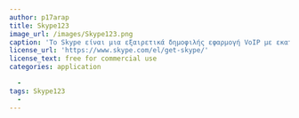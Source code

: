 ```yaml
---
author: p17arap
title: Skype123
image_url: /images/Skype123.png
caption: 'Το Skype είναι μια εξαιρετικά δημοφιλής εφαρμογή VoIP με εκατομμύρια χρήστες από όλον τον κόσμο. Αρχικά ήταν για επικοινωνία από Η/Υ σε Η/Υ. Πλέον προσφέρει κλήσεις σε οποιοδήποτε μέρος του κόσμου, σε οποιοδήποτε δίκτυο τηλεφωνίας, σταθερής και κινητής, με χαμηλές χρεώσεις, Instant Messenger, δυνατότητα αποστολής SMS, αποστολής αρχείων και δυνατότητα συνδιάσκεψης. Διατίθεται σε εκδόσεις για Windows, Mac και Linux και για τις πλατφόρμες φορητών συσκευών Android, και iOS όπως επίσης και στην κονσόλα βιντεοπαιχνιδιών της MIcrosoft, Xbox One'
license_url: 'https://www.skype.com/el/get-skype/'
license_text: free for commercial use
categories: application

  -  
tags: Skype123
  - 
---
```

